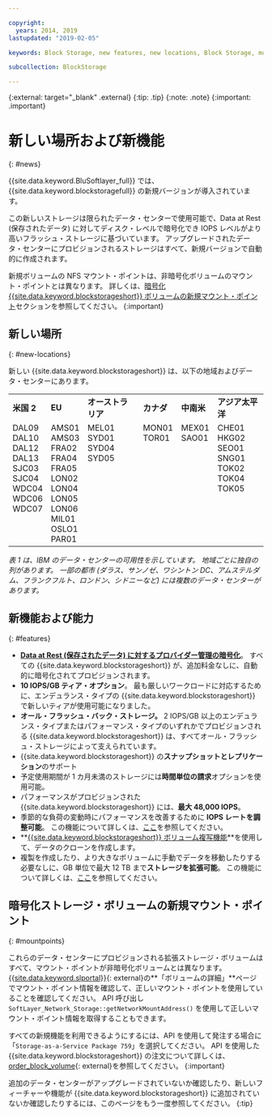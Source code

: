 ```yaml
---

copyright:
  years: 2014, 2019
lastupdated: "2019-02-05"

keywords: Block Storage, new features, new locations, Block Storage, mount point changes, select data centers, ISCSI,

subcollection: BlockStorage

---
```

{:external: target="_blank" .external}
{:tip: .tip}
{:note: .note}
{:important: .important}

# 新しい場所および新機能
{: #news}

{{site.data.keyword.BluSoftlayer_full}} では、{{site.data.keyword.blockstoragefull}} の新規バージョンが導入されています。

この新しいストレージは限られたデータ・センターで使用可能で、Data at Rest (保存されたデータ) に対してディスク・レベルで暗号化でき IOPS レベルがより高いフラッシュ・ストレージに基づいています。 アップグレードされたデータ・センターにプロビジョンされるストレージはすべて、新規バージョンで自動的に作成されます。

新規ボリュームの NFS マウント・ポイントは、非暗号化ボリュームのマウント・ポイントとは異なります。 詳しくは、[暗号化 {{site.data.keyword.blockstorageshort}} ボリュームの新規マウント・ポイント](#mountpoints)セクションを参照してください。
{:important}

## 新しい場所
{: #new-locations}

新しい {{site.data.keyword.blockstorageshort}} は、以下の地域およびデータ・センターにあります。
<table role="presentation">
  <tr>
    <td><strong>米国 2</strong></td>
    <td><strong>EU</strong></td>
    <td><strong>オーストラリア</strong></td>
    <td><strong>カナダ</strong></td>
    <td><strong>中南米</strong></td>
    <td><strong>アジア太平洋</strong></td>
  </tr>
  <tr>
    <td>DAL09<br />
	DAL10<br />
	DAL12<br />
	DAL13<br />
	SJC03<br />
        SJC04<br />
	WDC04<br />
	WDC06<br />
	WDC07<br />
	<br /><br /><br />
    </td>
    <td>AMS01<br />
        AMS03<br />
	FRA02<br />
	FRA04<br />
	FRA05<br />
	LON02<br />
	LON04<br />
	LON05<br />
	LON06<br />
	MIL01<br />
	OSLO1<br />
	PAR01<br />
    </td>
    <td>MEL01<br />
        SYD01<br />
        SYD04<br />
        SYD05<br />
        <br /><br /><br /><br /><br /><br /><br /><br />
    </td>
    <td>MON01<br />
        TOR01<br />
	<br /><br /><br /><br /><br /><br /><br /><br /><br /><br />
    </td>
    <td>MEX01<br />
        SAO01<br />
	<br /><br /><br /><br /><br /><br /><br /><br /><br /><br />
    </td>
    <td>CHE01<br />
        HKG02<br />
	SEO01<br />
	SNG01<br />
        TOK02<br />
	TOK04<br />
	TOK05<br />
	<br /><br /><br /><br /><br />
    </td>
  </tr>
</table>

*表 1 は、IBM のデータ・センターの可用性を示しています。 地域ごとに独自の列があります。 一部の都市 (ダラス、サンノゼ、ワシントン DC、アムステルダム、フランクフルト、ロンドン、シドニーなど) には複数のデータ・センターがあります。*

## 新機能および能力
{: #features}

- **[Data at Rest (保存されたデータ) に対するプロバイダー管理の暗号化](/docs/infrastructure/BlockStorage?topic=BlockStorage-encryption)**。
  すべての {{site.data.keyword.blockstorageshort}} が、追加料金なしに、自動的に暗号化されてプロビジョンされます。
- **10 IOPS/GB ティア・オプション**。
  最も厳しいワークロードに対応するために、エンデュランス・タイプの {{site.data.keyword.blockstorageshort}} で新しいティアが使用可能になりました。
- **オール・フラッシュ・バック・ストレージ。**
  2 IOPS/GB 以上のエンデュランス・タイプまたはパフォーマンス・タイプのいずれかでプロビジョンされる {{site.data.keyword.blockstorageshort}} は、すべてオール・フラッシュ・ストレージによって支えられています。
- {{site.data.keyword.blockstorageshort}} の**スナップショットとレプリケーション**のサポート
- 予定使用期間が 1 カ月未満のストレージには**時間単位の請求**オプションを使用可能。
- パフォーマンスがプロビジョンされた {{site.data.keyword.blockstorageshort}} には、**最大 48,000 IOPS**。
- 季節的な負荷の変動時にパフォーマンスを改善するために **IOPS レートを調整可能**。 この機能について詳しくは、[ここ](/docs/infrastructure/BlockStorage?topic=BlockStorage-adjustingIOPS)を参照してください。
- **[{{site.data.keyword.blockstorageshort}} ボリューム複写機能](/docs/infrastructure/BlockStorage?topic=BlockStorage-duplicatevolume)**を使用して、データのクローンを作成します。
- 複製を作成したり、より大きなボリュームに手動でデータを移動したりする必要なしに、GB 単位で最大 12 TB まで**ストレージを拡張可能**。 この機能について詳しくは、[ここ](/docs/infrastructure/BlockStorage?topic=BlockStorage-expandingcapacity)を参照してください。

## 暗号化ストレージ・ボリュームの新規マウント・ポイント
{: #mountpoints}

これらのデータ・センターにプロビジョンされる拡張ストレージ・ボリュームはすべて、マウント・ポイントが非暗号化ボリュームとは異なります。 [{{site.data.keyword.slportal}}](https://control.softlayer.com/){: external}の**「ボリュームの詳細」**ページでマウント・ポイント情報を確認して、正しいマウント・ポイントを使用していることを確認してください。 API 呼び出し `SoftLayer_Network_Storage::getNetworkMountAddress()` を使用して正しいマウント・ポイント情報を取得することもできます。

すべての新規機能を利用できるようにするには、API を使用して発注する場合に「`Storage-as-a-Service Package 759`」を選択してください。 API を使用した {{site.data.keyword.blockstorageshort}} の注文について詳しくは、[order_block_volume](https://softlayer-python.readthedocs.io/en/latest/api/managers/block.html#SoftLayer.managers.block.BlockStorageManager.order_block_volume){: external}を参照してください。
{:important}

追加のデータ・センターがアップグレードされていないか確認したり、新しいフィーチャーや機能が {{site.data.keyword.blockstorageshort}} に追加されていないか確認したりするには、このページをもう一度参照してください。
{:tip}
